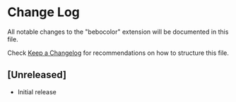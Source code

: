 # Change Log

All notable changes to the "bebocolor" extension will be documented in this file.

Check [Keep a Changelog](http://keepachangelog.com/) for recommendations on how to structure this file.

## [Unreleased]

- Initial release
